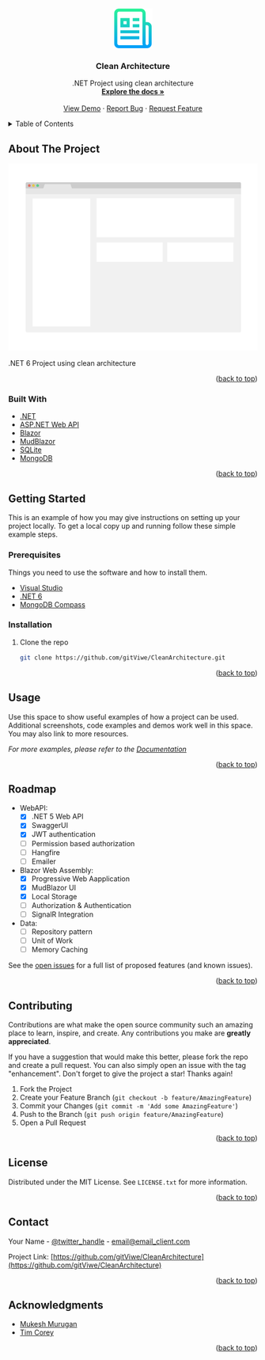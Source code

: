 <!-- PROJECT LOGO -->
<br />
<div align="center">
  <a href="https://github.com/gitViwe/CleanArchitecture">
    <img src="images/logo.png" alt="Logo" width="80" height="80">
  </a>

<h3 align="center">Clean Architecture</h3>

  <p align="center">
    .NET Project using clean architecture
    <br />
    <a href="https://github.com/gitViwe/CleanArchitecture"><strong>Explore the docs »</strong></a>
    <br />
    <br />
    <a href="https://github.com/gitViwe/CleanArchitecture">View Demo</a>
    ·
    <a href="https://github.com/gitViwe/CleanArchitecture/issues">Report Bug</a>
    ·
    <a href="https://github.com/gitViwe/CleanArchitecture/issues">Request Feature</a>
  </p>
</div>



<!-- TABLE OF CONTENTS -->
<details>
  <summary>Table of Contents</summary>
  <ol>
    <li>
      <a href="#about-the-project">About The Project</a>
      <ul>
        <li><a href="#built-with">Built With</a></li>
      </ul>
    </li>
    <li>
      <a href="#getting-started">Getting Started</a>
      <ul>
        <li><a href="#prerequisites">Prerequisites</a></li>
        <li><a href="#installation">Installation</a></li>
      </ul>
    </li>
    <li><a href="#usage">Usage</a></li>
    <li><a href="#roadmap">Roadmap</a></li>
    <li><a href="#contributing">Contributing</a></li>
    <li><a href="#license">License</a></li>
    <li><a href="#contact">Contact</a></li>
    <li><a href="#acknowledgments">Acknowledgments</a></li>
  </ol>
</details>



<!-- ABOUT THE PROJECT -->
## About The Project

[![Product Name Screen Shot][product-screenshot]](https://example.com)

.NET 6 Project using clean architecture

<p align="right">(<a href="#top">back to top</a>)</p>



### Built With

* [.NET](https://devblogs.microsoft.com/dotnet/announcing-net-6/)
* [ASP.NET Web API](https://dotnet.microsoft.com/apps/aspnet/apis)
* [Blazor](https://dotnet.microsoft.com/apps/aspnet/web-apps/blazor)
* [MudBlazor](https://mudblazor.com/)
* [SQLite](https://www.sqlite.org/whentouse.html)
* [MongoDB](https://docs.mongodb.com/)

<p align="right">(<a href="#top">back to top</a>)</p>



<!-- GETTING STARTED -->
## Getting Started

This is an example of how you may give instructions on setting up your project locally.
To get a local copy up and running follow these simple example steps.

### Prerequisites

Things you need to use the software and how to install them.
* [Visual Studio](https://visualstudio.microsoft.com/)
* [.NET 6](https://dotnet.microsoft.com/en-us/download/dotnet/6.0)
* [MongoDB Compass](https://www.mongodb.com/products/compass)

### Installation

1. Clone the repo
   ```sh
   git clone https://github.com/gitViwe/CleanArchitecture.git
   ```


<p align="right">(<a href="#top">back to top</a>)</p>



<!-- USAGE EXAMPLES -->
## Usage

Use this space to show useful examples of how a project can be used. Additional screenshots, code examples and demos work well in this space. You may also link to more resources.

_For more examples, please refer to the [Documentation](https://example.com)_

<p align="right">(<a href="#top">back to top</a>)</p>



<!-- ROADMAP -->
## Roadmap

- WebAPI:
    - [x] .NET 5 Web API
    - [x] SwaggerUI
    - [x] JWT authentication
    - [ ] Permission based authorization
    - [ ] Hangfire
    - [ ] Emailer
- Blazor Web Assembly:
    - [x] Progressive Web Aapplication
    - [x] MudBlazor UI
    - [x] Local Storage
    - [ ] Authorization & Authentication
    - [ ] SignalR Integration
- Data:
    - [ ] Repository pattern
    - [ ] Unit of Work
    - [ ] Memory Caching

See the [open issues](https://github.com/gitViwe/CleanArchitecture/issues) for a full list of proposed features (and known issues).

<p align="right">(<a href="#top">back to top</a>)</p>



<!-- CONTRIBUTING -->
## Contributing

Contributions are what make the open source community such an amazing place to learn, inspire, and create. Any contributions you make are **greatly appreciated**.

If you have a suggestion that would make this better, please fork the repo and create a pull request. You can also simply open an issue with the tag "enhancement".
Don't forget to give the project a star! Thanks again!

1. Fork the Project
2. Create your Feature Branch (`git checkout -b feature/AmazingFeature`)
3. Commit your Changes (`git commit -m 'Add some AmazingFeature'`)
4. Push to the Branch (`git push origin feature/AmazingFeature`)
5. Open a Pull Request

<p align="right">(<a href="#top">back to top</a>)</p>



<!-- LICENSE -->
## License

Distributed under the MIT License. See `LICENSE.txt` for more information.

<p align="right">(<a href="#top">back to top</a>)</p>



<!-- CONTACT -->
## Contact

Your Name - [@twitter_handle](https://twitter.com/twitter_handle) - email@email_client.com

Project Link: [https://github.com/gitViwe/CleanArchitecture](https://github.com/gitViwe/CleanArchitecture)

<p align="right">(<a href="#top">back to top</a>)</p>



<!-- ACKNOWLEDGMENTS -->
## Acknowledgments

* [Mukesh Murugan](https://github.com/iammukeshm)
* [Tim Corey](https://www.iamtimcorey.com/)

<p align="right">(<a href="#top">back to top</a>)</p>



<!-- MARKDOWN LINKS & IMAGES -->
<!-- https://www.markdownguide.org/basic-syntax/#reference-style-links -->
[contributors-shield]: https://img.shields.io/github/contributors/gitViwe/CleanArchitecture.svg?style=for-the-badge
[contributors-url]: https://github.com/gitViwe/CleanArchitecture/graphs/contributors
[forks-shield]: https://img.shields.io/github/forks/gitViwe/CleanArchitecture.svg?style=for-the-badge
[forks-url]: https://github.com/gitViwe/CleanArchitecture/network/members
[stars-shield]: https://img.shields.io/github/stars/gitViwe/CleanArchitecture.svg?style=for-the-badge
[stars-url]: https://github.com/gitViwe/CleanArchitecture/stargazers
[issues-shield]: https://img.shields.io/github/issues/gitViwe/CleanArchitecture.svg?style=for-the-badge
[issues-url]: https://github.com/gitViwe/CleanArchitecture/issues
[license-shield]: https://img.shields.io/github/license/gitViwe/CleanArchitecture.svg?style=for-the-badge
[license-url]: https://github.com/gitViwe/CleanArchitecture/blob/master/LICENSE.txt
[linkedin-shield]: https://img.shields.io/badge/-LinkedIn-black.svg?style=for-the-badge&logo=linkedin&colorB=555
[linkedin-url]: https://linkedin.com/in/linkedin_username
[product-screenshot]: images/screenshot.png
